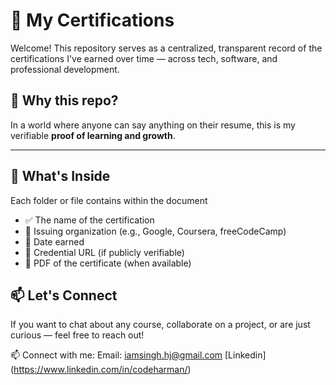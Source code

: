 # 📜 My Certifications

Welcome! This repository serves as a centralized, transparent record of the certifications I've earned over time — across tech, software, and professional development.

## 🧠 Why this repo?

In a world where anyone can say anything on their resume, this is my verifiable **proof of learning and growth**.

---

## 📂 What's Inside

Each folder or file contains within the document

- ✅ The name of the certification
- 🏢 Issuing organization (e.g., Google, Coursera, freeCodeCamp)
- 📅 Date earned
- 🔗 Credential URL (if publicly verifiable)
- 📄 PDF of the certificate (when available)

## 📫 Let's Connect

If you want to chat about any course, collaborate on a project, or are just curious — feel free to reach out!

  📫 Connect with me: Email: iamsingh.hj@gmail.com
  [Linkedin] (https://www.linkedin.com/in/codeharman/)
  
